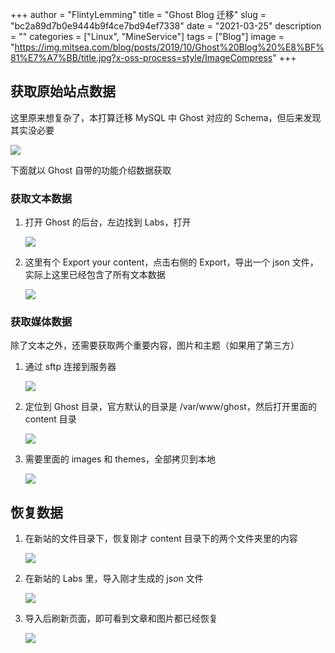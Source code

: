 +++
author = "FlintyLemming"
title = "Ghost Blog 迁移"
slug = "bc2a89d7b0e9444b9f4ce7bd94ef7338"
date = "2021-03-25"
description = ""
categories = ["Linux", "MineService"]
tags = ["Blog"]
image = "https://img.mitsea.com/blog/posts/2019/10/Ghost%20Blog%20%E8%BF%81%E7%A7%BB/title.jpg?x-oss-process=style/ImageCompress"
+++

## 获取原始站点数据

这里原来想复杂了，本打算迁移 MySQL 中 Ghost 对应的 Schema，但后来发现其实没必要

![](https://img.mitsea.com/blog/posts/2019/10/Ghost%20Blog%20%E8%BF%81%E7%A7%BB/1.png?x-oss-process=style/ImageCompress)

下面就以 Ghost 自带的功能介绍数据获取

### 获取文本数据

1. 打开 Ghost 的后台，左边找到 Labs，打开

    ![](https://img.mitsea.com/blog/posts/2019/10/Ghost%20Blog%20%E8%BF%81%E7%A7%BB/2.png?x-oss-process=style/ImageCompress)

2. 这里有个 Export your content，点击右侧的 Export，导出一个 json 文件，实际上这里已经包含了所有文本数据

    ![](https://img.mitsea.com/blog/posts/2019/10/Ghost%20Blog%20%E8%BF%81%E7%A7%BB/3.png?x-oss-process=style/ImageCompress)

### 获取媒体数据

除了文本之外，还需要获取两个重要内容，图片和主题（如果用了第三方）

1. 通过 sftp 连接到服务器

    ![](https://img.mitsea.com/blog/posts/2019/10/Ghost%20Blog%20%E8%BF%81%E7%A7%BB/4.png?x-oss-process=style/ImageCompress)

2. 定位到 Ghost 目录，官方默认的目录是 /var/www/ghost，然后打开里面的 content 目录

    ![](https://img.mitsea.com/blog/posts/2019/10/Ghost%20Blog%20%E8%BF%81%E7%A7%BB/5.png?x-oss-process=style/ImageCompress)

3. 需要里面的 images 和 themes，全部拷贝到本地

    ![](https://img.mitsea.com/blog/posts/2019/10/Ghost%20Blog%20%E8%BF%81%E7%A7%BB/6.png?x-oss-process=style/ImageCompress)

## 恢复数据

1. 在新站的文件目录下，恢复刚才 content 目录下的两个文件夹里的内容

    ![](https://img.mitsea.com/blog/posts/2019/10/Ghost%20Blog%20%E8%BF%81%E7%A7%BB/7.png?x-oss-process=style/ImageCompress)

2. 在新站的 Labs 里，导入刚才生成的 json 文件

    ![](https://img.mitsea.com/blog/posts/2019/10/Ghost%20Blog%20%E8%BF%81%E7%A7%BB/8.png?x-oss-process=style/ImageCompress)

3. 导入后刷新页面，即可看到文章和图片都已经恢复

    ![](https://img.mitsea.com/blog/posts/2019/10/Ghost%20Blog%20%E8%BF%81%E7%A7%BB/9.png?x-oss-process=style/ImageCompress)